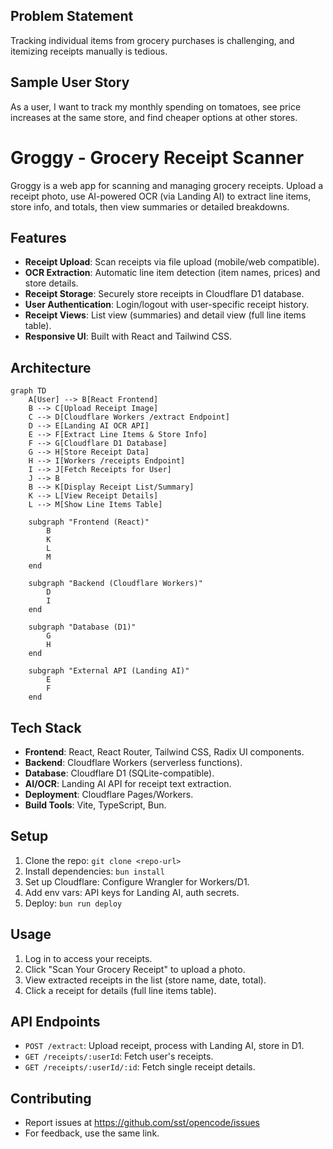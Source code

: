 ## Problem Statement

Tracking individual items from grocery purchases is challenging, and itemizing receipts manually is tedious.

## Sample User Story

As a user, I want to track my monthly spending on tomatoes, see price increases at the same store, and find cheaper options at other stores.

# Groggy - Grocery Receipt Scanner

Groggy is a web app for scanning and managing grocery receipts. Upload a receipt photo, use AI-powered OCR (via Landing AI) to extract line items, store info, and totals, then view summaries or detailed breakdowns.

## Features
- **Receipt Upload**: Scan receipts via file upload (mobile/web compatible).
- **OCR Extraction**: Automatic line item detection (item names, prices) and store details.
- **Receipt Storage**: Securely store receipts in Cloudflare D1 database.
- **User Authentication**: Login/logout with user-specific receipt history.
- **Receipt Views**: List view (summaries) and detail view (full line items table).
- **Responsive UI**: Built with React and Tailwind CSS.

## Architecture

```mermaid
graph TD
    A[User] --> B[React Frontend]
    B --> C[Upload Receipt Image]
    C --> D[Cloudflare Workers /extract Endpoint]
    D --> E[Landing AI OCR API]
    E --> F[Extract Line Items & Store Info]
    F --> G[Cloudflare D1 Database]
    G --> H[Store Receipt Data]
    H --> I[Workers /receipts Endpoint]
    I --> J[Fetch Receipts for User]
    J --> B
    B --> K[Display Receipt List/Summary]
    K --> L[View Receipt Details]
    L --> M[Show Line Items Table]

    subgraph "Frontend (React)"
        B
        K
        L
        M
    end

    subgraph "Backend (Cloudflare Workers)"
        D
        I
    end

    subgraph "Database (D1)"
        G
        H
    end

    subgraph "External API (Landing AI)"
        E
        F
    end
```

## Tech Stack
- **Frontend**: React, React Router, Tailwind CSS, Radix UI components.
- **Backend**: Cloudflare Workers (serverless functions).
- **Database**: Cloudflare D1 (SQLite-compatible).
- **AI/OCR**: Landing AI API for receipt text extraction.
- **Deployment**: Cloudflare Pages/Workers.
- **Build Tools**: Vite, TypeScript, Bun.

## Setup
1. Clone the repo: `git clone <repo-url>`
2. Install dependencies: `bun install`
3. Set up Cloudflare: Configure Wrangler for Workers/D1.
4. Add env vars: API keys for Landing AI, auth secrets.
5. Deploy: `bun run deploy`

## Usage
1. Log in to access your receipts.
2. Click "Scan Your Grocery Receipt" to upload a photo.
3. View extracted receipts in the list (store name, date, total).
4. Click a receipt for details (full line items table).

## API Endpoints
- `POST /extract`: Upload receipt, process with Landing AI, store in D1.
- `GET /receipts/:userId`: Fetch user's receipts.
- `GET /receipts/:userId/:id`: Fetch single receipt details.

## Contributing
- Report issues at https://github.com/sst/opencode/issues
- For feedback, use the same link.
